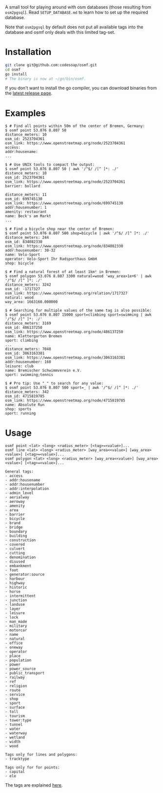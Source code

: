 A small tool for playing around with osm databases (those resulting
from `osm2pgsql`). Read `SETUP_DATABASE.md` to learn how to set up the
required database.

Note that `osm2pgsql` by default does not put all available tags into
the database and osmf only deals with this limited tag-set.

# Installation
```bash
git clone git@github.com:codesoap/osmf.git
cd osmf
go install
# The binary is now at ~/go/bin/osmf.
```

If you don't want to install the go compiler, you can download binaries
from the
[latest release page](https://github.com/codesoap/osmf/releases/tag/v1.0.0).

# Examples
```console
$ # Find all points within 50m of the center of Bremen, Germany:
$ osmf point 53.076 8.807 50
distance_meters: 10
osm_id: 2523704361
osm_link: https://www.openstreetmap.org/node/2523704361
access:
addr:housename:
...

$ # Use UNIX tools to compact the output:
$ osmf point 53.076 8.807 50 | awk '/^$/ /[^ ]*: ./'
distance_meters: 10
osm_id: 2523704361
osm_link: https://www.openstreetmap.org/node/2523704361
barrier: bollard

distance_meters: 11
osm_id: 699745130
osm_link: https://www.openstreetmap.org/node/699745130
addr:housenumber: 1
amenity: restaurant
name: Beck's am Markt
...

$ # Find a bicycle shop near the center of Bremen:
$ osmf point 53.076 8.807 500 shop=bicycle | awk '/^$/ /[^ ]*: ./'
distance_meters: 244
osm_id: 834082330
osm_link: https://www.openstreetmap.org/node/834082330
addr:housenumber: 30-32
name: Velo-Sport
operator: Velo-Sport Ihr Radsporthaus GmbH
shop: bicycle

$ # Find a natural forest of at least 1km² in Bremen:
$ osmf polygon 53.076 8.807 3300 natural=wood 'way_area>1e+6' | awk '/^$/ /[^ ]*: ./'
distance_meters: 3242
osm_id: -1717327
osm_link: https://www.openstreetmap.org/relation/1717327
natural: wood
way_area: 1663160.000000

$ # Searching for multiple values of the same tag is also possible:
$ osmf point 53.076 8.807 15000 sport=climbing sport=swimming | awk '/^$/ /[^ ]*: ./'
distance_meters: 3169
osm_id: 486137250
osm_link: https://www.openstreetmap.org/node/486137250
name: Klettergarten Bremen
sport: climbing
...
distance_meters: 7048
osm_id: 3063163381
osm_link: https://www.openstreetmap.org/node/3063163381
addr:housenumber: 160
leisure: club
name: Bremischer Schwimmverein e.V.
sport: swimming;tennis

$ # Pro tip: Use "_" to search for any value:
$ osmf point 53.076 8.807 500 sport=_ | awk '/^$/ /[^ ]*: ./'
distance_meters: 342
osm_id: 4715819785
osm_link: https://www.openstreetmap.org/node/4715819785
name: Absolute Run
shop: sports
sport: running
```

# Usage
```
osmf point <lat> <long> <radius_meter> [<tag>=<value>]...
osmf line <lat> <long> <radius_meter> [way_area<<value>] [way_area><value>] [<tag>=<value>]...
osmf polygon <lat> <long> <radius_meter> [way_area<<value>] [way_area><value>] [<tag>=<value>]...

General tags:
- access
- addr:housename
- addr:housenumber
- addr:interpolation
- admin_level
- aerialway
- aeroway
- amenity
- area
- barrier
- bicycle
- brand
- bridge
- boundary
- building
- construction
- covered
- culvert
- cutting
- denomination
- disused
- embankment
- foot
- generator:source
- harbour
- highway
- historic
- horse
- intermittent
- junction
- landuse
- layer
- leisure
- lock
- man_made
- military
- motorcar
- name
- natural
- office
- oneway
- operator
- place
- population
- power
- power_source
- public_transport
- railway
- ref
- religion
- route
- service
- shop
- sport
- surface
- toll
- tourism
- tower:type
- tunnel
- water
- waterway
- wetland
- width
- wood

Tags only for lines and polygons:
- tracktype

Tags only for for points:
- capital
- ele
```

The tags are explained
[here](https://wiki.openstreetmap.org/wiki/Map_Features).
